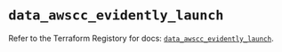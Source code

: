 # `data_awscc_evidently_launch`

Refer to the Terraform Registory for docs: [`data_awscc_evidently_launch`](https://registry.terraform.io/providers/hashicorp/awscc/0.70.0/docs/data-sources/evidently_launch).
